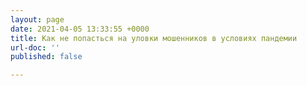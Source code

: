 ```yaml
---
layout: page
date: 2021-04-05 13:33:55 +0000
title: Как не попасться на уловки мошенников в условиях пандемии
url-doc: ''
published: false

---
```

